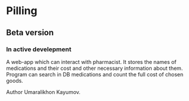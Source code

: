 # Pilling
## Beta version
### In active develepment
A web-app which can interact with pharmacist. 
It stores the names of medications and their cost and other necessary information about them.
Program can search in DB medications and count the full cost of chosen goods.

Author Umaralikhon Kayumov.             
